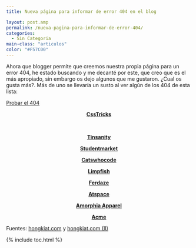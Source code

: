 ```yaml
---
title: Nueva página para informar de error 404 en el blog

layout: post.amp
permalink: /nueva-pagina-para-informar-de-error-404/
categories:
  - Sin Categoria
main-class: "articulos"
color: "#F57C00"
---
```

Ahora que blogger permite que creemos nuestra propia página para un error 404, he estado buscando y me decanté por este, que creo que es el más apropiado, sin embargo os dejo algunos que me gustaron. ¿Cual os gusta más?. Más de uno se llevaría un susto al ver algún de los 404 de esta lista:

[Probar el 404][1]

<div style="text-align:center;">
<p>
<strong><a href="http://css-tricks.com/thispagedoesntexist">CssTricks</a></strong>
</p>
<p>
<a href="http://css-tricks.com/thispagedoesntexist"><amp-img layout="responsive" src="http://media02.hongkiat.com/error_404_01/csstricks.jpg" title="60 Really Cool and Creative Error 404 Pages" alt="csstricks 60 Really Cool and Creative Error 404 Pages" /></a>
</p>
<p>
<br /><!--ad-->
</p>
<p>
<strong><a href="http://www.tinsanity.net/404.shtml">Tinsanity</a></strong>
</p>
<p>
<a href="http://www.tinsanity.net/404.shtml"><amp-img layout="responsive" src="http://media02.hongkiat.com/error_404_01/tinsanity.jpg" title="60 Really Cool and Creative Error 404 Pages" alt="tinsanity 60 Really Cool and Creative Error 404 Pages" /></a>
</p>
<p>
<strong><a href="http://www.studentmarket.ro/405.html">Studentmarket</a></strong>
</p>
<p>
<a href="http://www.studentmarket.ro/405.html"><amp-img layout="responsive" src="http://media02.hongkiat.com/error_404_01/studentmarket.jpg" title="60 Really Cool and Creative Error 404 Pages" alt="studentmarket 60 Really Cool and Creative Error 404 Pages" /></a>
</p>
<p>
<strong><a href="http://www.catswhocode.com/blog/404">Catswhocode</a></strong>
</p>
<p>
<a href="http://www.catswhocode.com/blog/404"><amp-img layout="responsive" src="http://media02.hongkiat.com/error_404_01/catswhocode.jpg" title="60 Really Cool and Creative Error 404 Pages" alt="catswhocode 60 Really Cool and Creative Error 404 Pages" /></a>
</p>
<p>
<strong><a href="#">Limpfish</a></strong>
</p>
<p>
<a href="http://www.limpfish.com/notfound.html"><amp-img layout="responsive" src="http://media02.hongkiat.com/error_404_01/limpfish.jpg" title="60 Really Cool and Creative Error 404 Pages" alt="limpfish 60 Really Cool and Creative Error 404 Pages" /></a>
</p>
<p>
<strong><a href="http://www.ferdaze.com/errors/401/">Ferdaze</a></strong>
</p>
<p>
<a href="http://www.ferdaze.com/errors/401/"><amp-img layout="responsive" src="http://media02.hongkiat.com/error_404_01/ferdaze.jpg" title="60 Really Cool and Creative Error 404 Pages" alt="ferdaze 60 Really Cool and Creative Error 404 Pages" /></a>
</p>
<p>
<strong><a href="http://scar.atspace.org/404.html">Atspace</a></strong>
</p>
<p>
<a href="http://scar.atspace.org/404.html"><amp-img layout="responsive" src="http://media02.hongkiat.com/error_404_01/atspace.jpg" title="60 Really Cool and Creative Error 404 Pages" alt="atspace 60 Really Cool and Creative Error 404 Pages" /></a>
</p>
<p>
<strong><a href="http://amorphia-apparel.com/404.html">Amorphia Apparel</a></strong>
</p>
<p>
<a href="http://amorphia-apparel.com/404.html"><amp-img layout="responsive" src="http://media02.hongkiat.com/error_404_01/amorphia-apparel.jpg" title="60 Really Cool and Creative Error 404 Pages" alt="amorphia apparel 60 Really Cool and Creative Error 404 Pages" /></a>
</p>
<p>
<strong><a href="http://www.acme.com/missing.html">Acme</a></strong>
</p>
<p>
<a href="http://www.acme.com/missing.html"><amp-img layout="responsive" src="http://media02.hongkiat.com/error_404_01/acme.jpg" title="60 Really Cool and Creative Error 404 Pages" alt="acme 60 Really Cool and Creative Error 404 Pages" /></a>
</p>
<p>
<a href="http://codesense.com.au/404"><amp-img layout="responsive" src="http://hongki.at/assets/img/error_404_01/http-www.codesense.com.au404.jpg" title="49 Nice And Creative Error 404 Pages" alt="http www.codesense.com.au404 49 Nice And Creative Error 404 Pages" /></a>
</p>
<p>
<a href="http://www.project-euh.com/404/"><amp-img layout="responsive" src="http://hongki.at/assets/img/error_404_01/www.project-euh.com404.jpg" title="49 Nice And Creative Error 404 Pages" alt="www.project euh.com404 49 Nice And Creative Error 404 Pages" /></a>
</p>
</div>

Fuentes: [hongkiat.com][2] y [hongkiat.com (II)][3]



 [1]: /404
 [2]: http://www.hongkiat.com/blog/60-really-cool-and-creative-error-404-pages/
 [3]: http://www.hongkiat.com/blog/49-nice-and-creative-error-404-pages/

{% include toc.html %}
